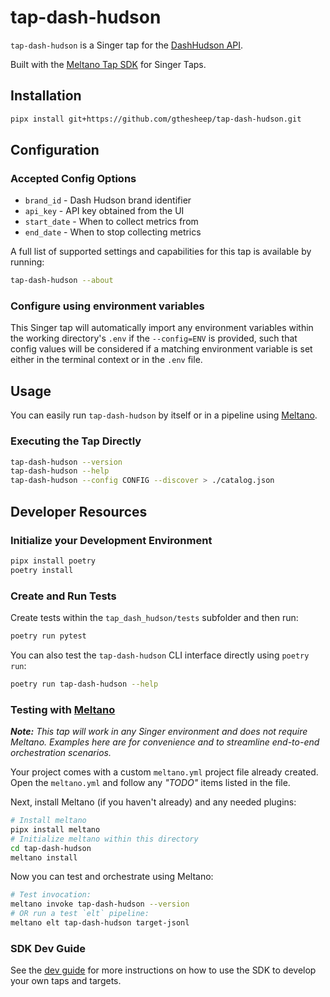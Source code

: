 # tap-dash-hudson

`tap-dash-hudson` is a Singer tap for the [DashHudson API](https://developer.dashhudson.com/#section/APIs).

Built with the [Meltano Tap SDK](https://sdk.meltano.com) for Singer Taps.

## Installation

```bash
pipx install git+https://github.com/gthesheep/tap-dash-hudson.git
```

## Configuration

### Accepted Config Options

* `brand_id` - Dash Hudson brand identifier
* `api_key` - API key obtained from the UI
* `start_date` - When to collect metrics from
* `end_date` - When to stop collecting metrics

A full list of supported settings and capabilities for this
tap is available by running:

```bash
tap-dash-hudson --about
```

### Configure using environment variables

This Singer tap will automatically import any environment variables within the working directory's
`.env` if the `--config=ENV` is provided, such that config values will be considered if a matching
environment variable is set either in the terminal context or in the `.env` file.

## Usage

You can easily run `tap-dash-hudson` by itself or in a pipeline using [Meltano](https://meltano.com/).

### Executing the Tap Directly

```bash
tap-dash-hudson --version
tap-dash-hudson --help
tap-dash-hudson --config CONFIG --discover > ./catalog.json
```

## Developer Resources

### Initialize your Development Environment

```bash
pipx install poetry
poetry install
```

### Create and Run Tests

Create tests within the `tap_dash_hudson/tests` subfolder and
  then run:

```bash
poetry run pytest
```

You can also test the `tap-dash-hudson` CLI interface directly using `poetry run`:

```bash
poetry run tap-dash-hudson --help
```

### Testing with [Meltano](https://www.meltano.com)

_**Note:** This tap will work in any Singer environment and does not require Meltano.
Examples here are for convenience and to streamline end-to-end orchestration scenarios._

Your project comes with a custom `meltano.yml` project file already created. Open the `meltano.yml` and follow any _"TODO"_ items listed in
the file.

Next, install Meltano (if you haven't already) and any needed plugins:

```bash
# Install meltano
pipx install meltano
# Initialize meltano within this directory
cd tap-dash-hudson
meltano install
```

Now you can test and orchestrate using Meltano:

```bash
# Test invocation:
meltano invoke tap-dash-hudson --version
# OR run a test `elt` pipeline:
meltano elt tap-dash-hudson target-jsonl
```

### SDK Dev Guide

See the [dev guide](https://sdk.meltano.com/en/latest/dev_guide.html) for more instructions on how to use the SDK to
develop your own taps and targets.
